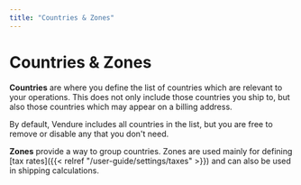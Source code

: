```yaml
---
title: "Countries & Zones"
---
```


# Countries & Zones

**Countries** are where you define the list of countries which are relevant to your operations. This does not only include those countries you ship to, but also those countries which may appear on a billing address.

By default, Vendure includes all countries in the list, but you are free to remove or disable any that you don't need.

**Zones** provide a way to group countries. Zones are used mainly for defining [tax rates]({{< relref "/user-guide/settings/taxes" >}}) and can also be used in shipping calculations.

